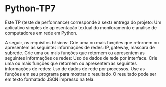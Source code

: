# Python-TP7
Este TP (teste de performance) corresponde à sexta entrega do projeto: Um aplicativo simples de apresentação textual do monitoramento e análise de computadores em rede em Python.

A seguir, os requisitos básicos:
Crie uma ou mais funções que retornem ou apresentem as seguintes informações de redes: IP, gateway, máscara de subrede.
Crie uma ou mais funções que retornem ou apresentem as seguintes informações de redes: Uso de dados de rede por interface.
Crie uma ou mais funções que retornem ou apresentem as seguintes informações de redes: Uso de dados de rede por processos.
Use as funções em seu programa para mostrar o resultado. O resultado pode ser em texto formatado JSON impresso na tela.
